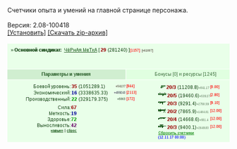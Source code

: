 Счетчики опыта и умений на главной странице персонажа.
<br>
<br>
Версия: 2.08-100418
<br>
[[Установить]](https://raw.githubusercontent.com/MyRequiem/comfortablePlayingInGW/master/separatedScripts/SkillCounters/skillCounters.user.js) [[Скачать zip-архив]](https://raw.githubusercontent.com/MyRequiem/comfortablePlayingInGW/master/separatedScripts/SkillCounters/skillCounters.user.js.zip)
<br>
<br>
![SkillCounters](https://raw.githubusercontent.com/MyRequiem/comfortablePlayingInGW/master/imgs/SkillCounters/screen.png)
<br>
